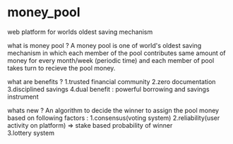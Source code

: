 # money_pool
web platform for worlds oldest saving mechanism 

what is money pool ?
A money pool is one of world's oldest saving mechanism in which each member of the pool contributes same amount of money for every month/week
(periodic time) and each member of pool takes turn to recieve the pool money.

what are benefits ?
1.trusted financial community
2.zero documentation
3.disciplined savings
4.dual benefit : powerful borrowing and savings instrument

whats new ?
An algorithm to decide the winner to assign the pool money based on following factors :
1.consensus(voting system)
2.reliability(user activity on platform)  =>  stake based probability of winner  
3.lottery system


